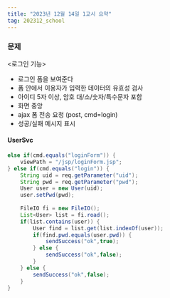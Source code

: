 ```yaml
---
title: "2023년 12월 14일 1교시 요약"
tag: 202312_school
---
```


### 문제

<로그인 기능> <br>
- 로그인 폼을 보여준다
- 폼 안에서 이용자가 입력한 데이터의 유효성 검사
- 아이디 5자 이상, 암호 대/소/숫자/특수문자 포함
- 화면 중앙
- ajax 폼 전송 요청 (post, cmd=login)
- 성공/실패 메시지 표시


#### UserSvc

```java
else if(cmd.equals("loginForm")) {
    viewPath = "/jsp/loginForm.jsp";
} else if(cmd.equals("login")) {
    String uid = req.getParameter("uid");
    String pwd = req.getParameter("pwd");
    User user = new User(uid);
    user.setPwd(pwd);
    
    FileIO fi = new FileIO();
    List<User> list = fi.road();
    if(list.contains(user)) {
        User find = list.get(list.indexOf(user));
        if(find.pwd.equals(user.pwd)) {
            sendSuccess("ok",true);
        } else {
            sendSuccess("ok",false);
        }
    } else {
        sendSuccess("ok",false);
    }
}
```